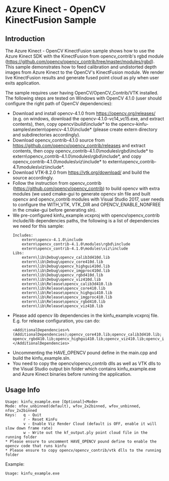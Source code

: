# Azure Kinect - OpenCV KinectFusion Sample

## Introduction

The Azure Kinect - OpenCV KinectFusion sample shows how to use the Azure Kinect SDK with the KinectFusion from opencv_contrib's rgbd module (https://github.com/opencv/opencv_contrib/tree/master/modules/rgbd). This sample demonstrates how to feed calibration and undistorted depth images from Azure Kinect to the OpenCV's KinectFusion module. We render live KinectFusion results and generate fused point cloud as ply when user exits application.

The sample requires user having OpenCV/OpenCV_Contrib/VTK installed. The following steps are tested on Windows with OpenCV 4.1.0 (user should configure the right path of OpenCV dependencies):
- Download and install opencv-4.1.0 from https://opencv.org/releases/ (e.g. on windows, download the opencv-4.1.0-vc14_vc15.exe, and extract contents), then, copy opencv\build\include\* to the opencv-kinfu-samples\extern\opencv-4.1.0\include\* (please create extern directory and subdirectories accordingly).
- Download opencv_contrib-4.1.0 source from https://github.com/opencv/opencv_contrib/releases and extract contents, then copy opencv_contrib-4.1.0\modules\rgbd\include\* to extern\opencv_contrib-4.1.0\modules\rgbd\include\*, and copy opencv_contrib-4.1.0\modules\viz\include\* to extern\opencv_contrib-4.1\modules\viz\include\*.
- Download VTK-8.2.0 from https://vtk.org/download/ and build the source accordingly.
- Follow the instruction from opencv_contrib (https://github.com/opencv/opencv_contrib) to build opencv with extra modules (we used cmake-gui to generate opencv sln file and built opencv and opencv_contrib modules with Visual Studio 2017, user needs to configure the WITH_VTK, VTK_DIR and OPENCV_ENABLE_NONFREE in the cmake-gui before generating sln).
- We pre-configured kinfu_example.vcxproj with opencv/opencv_contrib include/lib dependencies paths, the following is a list of dependencies we need for this sample:
    ```
    Includes:
        extern\opencv-4.1.0\include
        extern\opencv_contrib-4.1.0\modules\rgbd\include
        extern\opencv_contrib-4.1.0\modules\viz\include
    Libs:
        extern\lib\Debug\opencv_calib3d410d.lib
        extern\lib\Debug\opencv_core410d.lib
        extern\lib\Debug\opencv_highgui410d.lib
        extern\lib\Debug\opencv_imgproc410d.lib
        extern\lib\Debug\opencv_rgbd410d.lib
        extern\lib\Debug\opencv_viz410d.lib
        extern\lib\Release\opencv_calib3d410.lib
        extern\lib\Release\opencv_core410.lib
        extern\lib\Release\opencv_highgui410.lib
        extern\lib\Release\opencv_imgproc410.lib
        extern\lib\Release\opencv_rgbd410.lib
        extern\lib\Release\opencv_viz410.lib
    ```
- Please add opencv lib dependencies in the kinfu_example.vcxproj file. E.g. for release configuration, you can do: 
    ```
    <AdditionalDependencies>%(AdditionalDependencies);opencv_core410.lib;opencv_calib3d410.lib;
    opencv_rgbd410.lib;opencv_highgui410.lib;opencv_viz410.lib;opencv_imgproc410.lib;</AdditionalDependencies>
    ```
- Uncommenting the HAVE_OPENCV pound define in the main.cpp and build the kinfu_example.sln.
- You need to copy the opencv/opencv_contrib dlls as well as VTK dlls to the Visual Studio output bin folder which contains kinfu_example.exe and Azure Kinect binaries before running the application.

## Usage Info

    Usage: kinfu_example.exe [Optional]<Mode>
    Mode: nfov_unbinned(default), wfov_2x2binned, wfov_unbinned, nfov_2x2binned
    Keys:   q - Quit
            r - Reset KinFu
            v - Enable Viz Render Cloud (default is OFF, enable it will slow down frame rate)
            w - Write out the kf_output.ply point cloud file in the running folder
    * Please ensure to uncomment HAVE_OPENCV pound define to enable the opencv code that runs kinfu
    * Please ensure to copy opencv/opencv_contrib/vtk dlls to the running folder

Example:

    Usage: kinfu_example.exe
